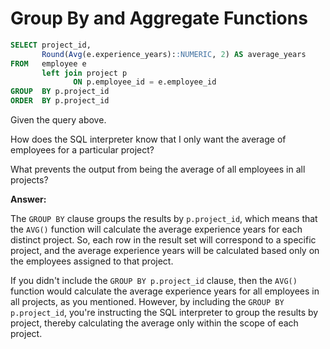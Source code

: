 # Group By and Aggregate Functions



```sql
SELECT project_id,
       Round(Avg(e.experience_years)::NUMERIC, 2) AS average_years
FROM   employee e
       left join project p
              ON p.employee_id = e.employee_id
GROUP  BY p.project_id
ORDER  BY p.project_id 
```

Given the query above.

How does the SQL interpreter know that I only want the average of employees for a particular project?

What prevents the output from being the average of all employees in all projects?



**Answer:**

The `GROUP BY` clause groups the results by `p.project_id`, which means that the `AVG()` function will calculate the average experience years for each distinct project. So, each row in the result set will correspond to a specific project, and the average experience years will be calculated based only on the employees assigned to that project.

If you didn't include the `GROUP BY p.project_id` clause, then the `AVG()` function would calculate the average experience years for all employees in all projects, as you mentioned. However, by including the `GROUP BY p.project_id`, you're instructing the SQL interpreter to group the results by project, thereby calculating the average only within the scope of each project.
